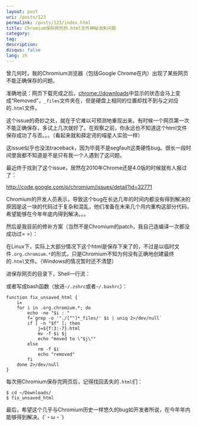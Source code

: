 ```yaml
---
layout: post
uri: /posts/123
permalink: /posts/123/index.html
title: Chromium保存网页的.html文件神秘消失问题
category:
tag:
description:
disqus: false
lang: zh
---
```


<script>lock()</script>

曾几何时，我的Chromium浏览器（包括Google Chrome在内）出现了某些网页不能正确保存的问题。

准确地说：网页下载完成之后，[chrome://downloads](chrome://downloads)中显示的状态会马上变成“Removed”，`_files`文件夹在，但是硬盘上相同的位置却找不到与之对应的`.html`文件。

这个issue的奇妙之处，就在于它难以可预测地重现出来。有时候一个网页第一次不能正确保存，多试上几次就好了。在观察之前，你永远也不知道这个html文件保存成功了与否。。。（看起来就和薛定谔的喵星人实验一样）

这issue似乎也没法traceback，因为毕竟不是segfault这类硬性bug。很长一段时间里我都不知道是不是只有我一个人遇到了这问题。

最近终于找到了这个issue，居然在2010年Chrome还是4.0版的时候就有人报过了：

<http://code.google.com/p/chromium/issues/detail?id=32771>

Chromium的开发人员表示，导致这个bug在长达几年的时间内都没有得到解决的原因是这一块的代码过于复杂和混乱，他们准备在未来几个月内重构这部分代码，希望能够在今年年底内得到解决。。。

然后是我目前的修补方案（当然不是Chromium的patch，我自己连编译一次都没成功过= =）：

在Linux下，实际上大部分情况下这个html是保存下来了的，不过是以临时文件`.org.chromium.*`的形式，只是Chromium不知为何没有正确地创建最终的`.html`文件。（Windows的情况暂时还不清楚）

进保存网页的目录下，Shell一行流：

<script src="https://gist.github.com/3961302.js?file=fix_unsaved_html.sh"></script>

或者写成bash函数（放进`~/.zshrc`或者`~/.bashrc`）：

<pre><code id="bash">function fix_unsaved_html {
    i=
    for i in .org.chromium.*; do
        echo -ne "$i : "
        f=`grep -o '"./[^"]*_files/' $i | uniq 2>/dev/null`
        if [ -n "$f" ]; then
            j=${f:3:-7}.html
            mv -f $i $j
            echo "moved to \"$j\""
        else
            rm -f $i
            echo "removed"
        fi
    done 2>/dev/null
}
</code></pre>

每次用Chromium保存完网页后，记得找回丢失的`.html`们：

<pre><code id="bash">$ cd ~/Downloads/
$ fix_unsaved_html
</code></pre>

最后，希望这个几乎与Chromium历史一样悠久的bug如开发者所说，在今年年内能够得到解决。(`・ω・´)



<script>hljs.initHighlightingOnLoad();</script>
